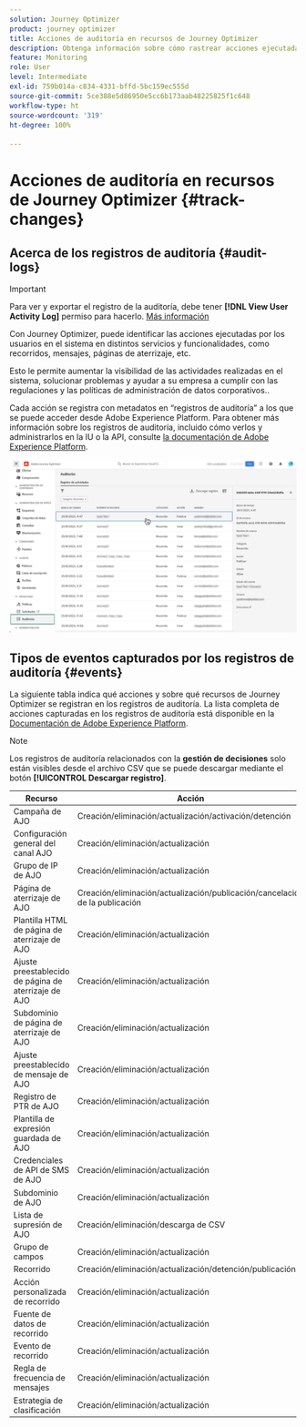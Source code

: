 ```yaml
---
solution: Journey Optimizer
product: journey optimizer
title: Acciones de auditoría en recursos de Journey Optimizer
description: Obtenga información sobre cómo rastrear acciones ejecutadas en recursos de Journey Optimizer.
feature: Monitoring
role: User
level: Intermediate
exl-id: 759b014a-c834-4331-bffd-5bc159ec555d
source-git-commit: 5ce388e5d86950e5cc6b173aab48225825f1c648
workflow-type: ht
source-wordcount: '319'
ht-degree: 100%

---
```


# Acciones de auditoría en recursos de Journey Optimizer {#track-changes}

## Acerca de los registros de auditoría {#audit-logs}

>[!IMPORTANT]
>
>Para ver y exportar el registro de la auditoría, debe tener **[!DNL View User Activity Log]** permiso para hacerlo. [Más información](../administration/ootb-product-profiles.md)

Con Journey Optimizer, puede identificar las acciones ejecutadas por los usuarios en el sistema en distintos servicios y funcionalidades, como recorridos, mensajes, páginas de aterrizaje, etc.

Esto le permite aumentar la visibilidad de las actividades realizadas en el sistema, solucionar problemas y ayudar a su empresa a cumplir con las regulaciones y las políticas de administración de datos corporativos..

Cada acción se registra con metadatos en “registros de auditoría” a los que se puede acceder desde Adobe Experience Platform. Para obtener más información sobre los registros de auditoría, incluido cómo verlos y administrarlos en la IU o la API, consulte [ la documentación de Adobe Experience Platform](https://experienceleague.adobe.com/docs/experience-platform/landing/governance-privacy-security/audit-logs/overview.html?lang=es).

![](assets/audit-logs.png)

## Tipos de eventos capturados por los registros de auditoría {#events}

La siguiente tabla indica qué acciones y sobre qué recursos de Journey Optimizer se registran en los registros de auditoría. La lista completa de acciones capturadas en los registros de auditoría está disponible en la [Documentación de Adobe Experience Platform](https://experienceleague.adobe.com/docs/experience-platform/landing/governance-privacy-security/audit-logs/overview.html?lang=es#category).

>[!NOTE]
>
>Los registros de auditoría relacionados con la **gestión de decisiones** solo están visibles desde el archivo CSV que se puede descargar mediante el botón **[!UICONTROL Descargar registro]**.

| Recurso | Acción |
|-----------|------------------|
| Campaña de AJO | Creación/eliminación/actualización/activación/detención |
| Configuración general del canal AJO | Creación/eliminación/actualización |
| Grupo de IP de AJO | Creación/eliminación/actualización |
| Página de aterrizaje de AJO | Creación/eliminación/actualización/publicación/cancelación de la publicación |
| Plantilla HTML de página de aterrizaje de AJO | Creación/eliminación/actualización |
| Ajuste preestablecido de página de aterrizaje de AJO | Creación/eliminación/actualización |
| Subdominio de página de aterrizaje de AJO | Creación/eliminación/actualización |
| Ajuste preestablecido de mensaje de AJO | Creación/eliminación/actualización |
| Registro de PTR de AJO | Creación/eliminación/actualización |
| Plantilla de expresión guardada de AJO | Creación/eliminación/actualización |
| Credenciales de API de SMS de AJO | Creación/eliminación/actualización |
| Subdominio de AJO | Creación/eliminación/actualización |
| Lista de supresión de AJO | Creación/eliminación/descarga de CSV |
| Grupo de campos | Creación/eliminación/actualización |
|  Recorrido  | Creación/eliminación/actualización/detención/publicación |
| Acción personalizada de recorrido | Creación/eliminación/actualización |
| Fuente de datos de recorrido | Creación/eliminación/actualización |
| Evento de recorrido | Creación/eliminación/actualización |
| Regla de frecuencia de mensajes | Creación/eliminación/actualización |
| Estrategia de clasificación | Creación/eliminación/actualización |
